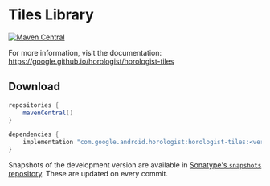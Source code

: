 # Tiles Library

[![Maven Central](https://img.shields.io/maven-central/v/com.google.android.horologist/horologist-tiles)](https://search.maven.org/search?q=g:com.google.android.horologist)

For more information, visit the documentation: https://google.github.io/horologist/horologist-tiles

## Download

```groovy
repositories {
    mavenCentral()
}

dependencies {
    implementation "com.google.android.horologist:horologist-tiles:<version>"
}
```

Snapshots of the development version are available in [Sonatype's `snapshots` repository][snap].
These are updated on every commit.

  [snap]: https://oss.sonatype.org/content/repositories/snapshots/com/google/android/horologist/horologist-tiles/
